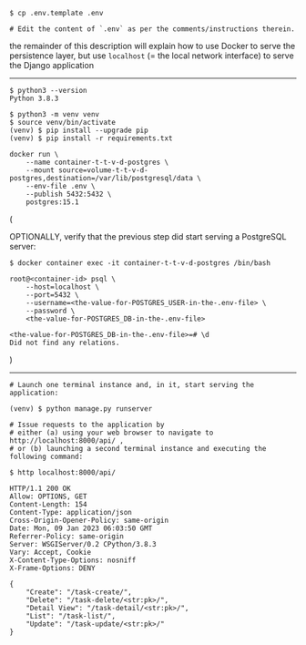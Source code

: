 ```
$ cp .env.template .env

# Edit the content of `.env` as per the comments/instructions therein.
```

the remainder of this description will explain how to
use Docker to serve the persistence layer,
but use `localhost` (= the local network interface) to serve the Django application

---

```
$ python3 --version
Python 3.8.3

$ python3 -m venv venv
$ source venv/bin/activate
(venv) $ pip install --upgrade pip
(venv) $ pip install -r requirements.txt
```

```
docker run \
    --name container-t-t-v-d-postgres \
    --mount source=volume-t-t-v-d-postgres,destination=/var/lib/postgresql/data \
    --env-file .env \
    --publish 5432:5432 \
    postgres:15.1
```

(

OPTIONALLY, verify that the previous step did start serving a PostgreSQL server:

```
$ docker container exec -it container-t-t-v-d-postgres /bin/bash

root@<container-id> psql \
    --host=localhost \
    --port=5432 \
    --username=<the-value-for-POSTGRES_USER-in-the-.env-file> \
    --password \
    <the-value-for-POSTGRES_DB-in-the-.env-file>

<the-value-for-POSTGRES_DB-in-the-.env-file>=# \d
Did not find any relations.
```

)

---

```
# Launch one terminal instance and, in it, start serving the application:

(venv) $ python manage.py runserver
```

```
# Issue requests to the application by
# either (a) using your web browser to navigate to http://localhost:8000/api/ ,
# or (b) launching a second terminal instance and executing the following command:

$ http localhost:8000/api/

HTTP/1.1 200 OK
Allow: OPTIONS, GET
Content-Length: 154
Content-Type: application/json
Cross-Origin-Opener-Policy: same-origin
Date: Mon, 09 Jan 2023 06:03:50 GMT
Referrer-Policy: same-origin
Server: WSGIServer/0.2 CPython/3.8.3
Vary: Accept, Cookie
X-Content-Type-Options: nosniff
X-Frame-Options: DENY

{
    "Create": "/task-create/",
    "Delete": "/task-delete/<str:pk>/",
    "Detail View": "/task-detail/<str:pk>/",
    "List": "/task-list/",
    "Update": "/task-update/<str:pk>/"
}
```
